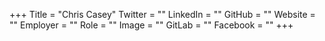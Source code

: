 +++
Title = "Chris Casey"
Twitter = ""
LinkedIn = ""
GitHub = ""
Website = ""
Employer = ""
Role = ""
Image = ""
GitLab = ""
Facebook = ""
+++
